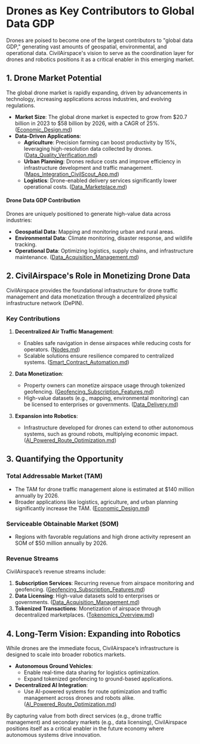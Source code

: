 # **Drones as Key Contributors to Global Data GDP**

Drones are poised to become one of the largest contributors to "global data GDP," generating vast amounts of geospatial, environmental, and operational data. CivilAirspace's vision to serve as the coordination layer for drones and robotics positions it as a critical enabler in this emerging market.

## **1. Drone Market Potential**
The global drone market is rapidly expanding, driven by advancements in technology, increasing applications across industries, and evolving regulations.

- **Market Size**: The global drone market is expected to grow from $20.7 billion in 2023 to $58 billion by 2026, with a CAGR of 25%. ([Economic_Design.md](/docs/investor-data-room/Economic_Design.md))
- **Data-Driven Applications**:
  - **Agriculture**: Precision farming can boost productivity by 15%, leveraging high-resolution data collected by drones. ([Data_Quality_Verification.md](/docs/infrastructure/Data_Quality_Verification.md))
  - **Urban Planning**: Drones reduce costs and improve efficiency in infrastructure development and traffic management. ([Maps_Integration_CivilScout_App.md](/docs/use_cases/Maps_Integration_CivilScout_App.md))
  - **Logistics**: Drone-enabled delivery services significantly lower operational costs. ([Data_Marketplace.md](/docs/use_cases/Data_Marketplace.md))

#### **Drone Data GDP Contribution**
Drones are uniquely positioned to generate high-value data across industries:
- **Geospatial Data**: Mapping and monitoring urban and rural areas.
- **Environmental Data**: Climate monitoring, disaster response, and wildlife tracking.
- **Operational Data**: Optimizing logistics, supply chains, and infrastructure maintenance. ([Data_Acquisition_Management.md](/docs/infrastructure/Data_Acquisition_Management.md))

## **2. CivilAirspace's Role in Monetizing Drone Data**
CivilAirspace provides the foundational infrastructure for drone traffic management and data monetization through a decentralized physical infrastructure network (DePIN).

### **Key Contributions**
1. **Decentralized Air Traffic Management**:
   - Enables safe navigation in dense airspaces while reducing costs for operators. ([Nodes.md](/docs/nodes/Nodes.md))
   - Scalable solutions ensure resilience compared to centralized systems. ([Smart_Contract_Automation.md](/docs/protocol/Smart_Contract_Automation.md))

2. **Data Monetization**:
   - Property owners can monetize airspace usage through tokenized geofencing. ([Geofencing_Subscription_Features.md](/docs/use_cases/Data_Marketplace.md))
   - High-value datasets (e.g., mapping, environmental monitoring) can be licensed to enterprises or governments. ([Data_Delivery.md](/docs/infrastructure/Data_Delivery.md))

3. **Expansion into Robotics**:
   - Infrastructure developed for drones can extend to other autonomous systems, such as ground robots, multiplying economic impact. ([AI_Powered_Route_Optimization.md](/docs/use_cases/AI_Powered_Route_Optimization.md))

## **3. Quantifying the Opportunity**
### **Total Addressable Market (TAM)**
- The TAM for drone traffic management alone is estimated at $140 million annually by 2026.
- Broader applications like logistics, agriculture, and urban planning significantly increase the TAM. ([Economic_Design.md](/docs/investor-data-room/Economic_Design.md))

### **Serviceable Obtainable Market (SOM)**
- Regions with favorable regulations and high drone activity represent an SOM of $50 million annually by 2026.

### **Revenue Streams**
CivilAirspace’s revenue streams include:
1. **Subscription Services**: Recurring revenue from airspace monitoring and geofencing. ([Geofencing_Subscription_Features.md](/docs/use_cases/Data_Marketplace.md))
2. **Data Licensing**: High-value datasets sold to enterprises or governments. ([Data_Acquisition_Management.md](/docs/infrastructure/Data_Acquisition_Management.md))
3. **Tokenized Transactions**: Monetization of airspace through decentralized marketplaces. ([Tokenomics_Overview.md](/docs/tokenomics/Tokenomics_Overview.md))

## **4. Long-Term Vision: Expanding into Robotics**
While drones are the immediate focus, CivilAirspace’s infrastructure is designed to scale into broader robotics markets.

- **Autonomous Ground Vehicles**:
  - Enable real-time data sharing for logistics optimization.
  - Expand tokenized geofencing to ground-based applications.
- **Decentralized AI Integration**:
  - Use AI-powered systems for route optimization and traffic management across drones and robots alike. ([AI_Powered_Route_Optimization.md](/docs/use_cases/AI_Powered_Route_Optimization.md))

By capturing value from both direct services (e.g., drone traffic management) and secondary markets (e.g., data licensing), CivilAirspace positions itself as a critical enabler in the future economy where autonomous systems drive innovation.